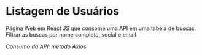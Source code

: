 # Listagem de Usuários

Página Web em React JS que consome uma API em uma tabela de buscas. 
Filtrar as buscas por nome completo, social e email

*Consumo da API: método Axios*


 
 

